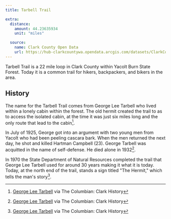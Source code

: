 ```yaml
---
title: Tarbell Trail

extra:
  distance:
    amount: 44.23635934
    unit: "miles"

  source:
    name: Clark County Open Data
    url: https://hub-clarkcountywa.opendata.arcgis.com/datasets/ClarkCountyWa::trail/about
---
```


Tarbell Trail is a 22 mile loop in Clark County within Yacolt Burn State Forest. Today it is a common trail for hikers, backpackers, and bikers in the area.

## History

The name for the Tarbell Trail comes from George Lee Tarbell who lived within a lonely cabin within the forest. The old hermit created the trail to as to access the isolated cabin, at the time it was just six miles long and the only route that lead to the cabin[^1].

In July of 1925, George got into an argument with two young men from Yacolt who had been peeling cascara bark. When the men returned the next day, he shot and killed Hartman Campbell (23). George Tarbell was acquitted in the name of self-defense. He died alone in 1932[^1].

In 1970 the State Department of Natural Resources completed the trail that George Lee Tarbell used for around 30 years making it what it is today. Today, at the north end of the trail, stands a sign titled "The Hermit," which tells the man's story[^1].

[^1]: [George Lee Tarbell](https://history.columbian.com/tarbell/) via The Columbian: Clark History
